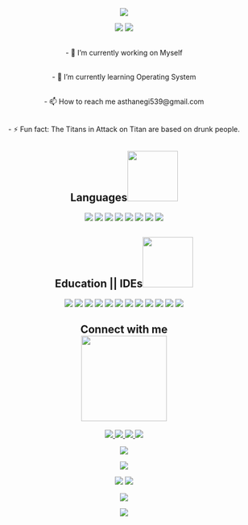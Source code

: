 <p align="center"> 
 <img src="https://user-images.githubusercontent.com/93486108/186448234-a90af69c-19f4-4738-9866-9bd7a6eb5034.png"/> 
</p>

<p align="center"> 

<img src="https://komarev.com/ghpvc/?username=asthanegi14&color=blue"/> 

<img src="https://wakatime.com/badge/user/db07c0b8-73d5-4aef-8d03-49be9c52c4b1.svg"/>
</p>
 
<p align="center"><br>
- 🔭 I’m currently working on Myself
 
 <p align="center"><br>
- 🌱 I’m currently learning Operating System
  
 <p align="center"><br>
- 📫 How to reach me asthanegi539@gmail.com
  
 <p align="center"><br>
- ⚡ Fun fact: The Titans in Attack on Titan are based on drunk people.

<h2 align="center">Languages<img src="https://user-images.githubusercontent.com/93486108/182312548-98e25b64-0fe8-496d-bf66-51d671f7d219.gif" width=100></h2>
<p align="center">
 <img src="https://img.shields.io/badge/c-%2300599C.svg?style=for-the-badge&logo=c&logoColor=white"/>
<img src="https://img.shields.io/badge/java-%23ED8B00.svg?style=for-the-badge&logo=java&logoColor=white"/>
<img src="https://img.shields.io/badge/c++-%2300599C.svg?style=for-the-badge&logo=c%2B%2B&logoColor=white"/>
<img src="https://img.shields.io/badge/html5-%23E34F26.svg?style=for-the-badge&logo=html5&logoColor=white"/>
<img src="https://img.shields.io/badge/css3-%231572B6.svg?style=for-the-badge&logo=css3&logoColor=white"/>
<img src="https://img.shields.io/badge/javascript-%23323330.svg?style=for-the-badge&logo=javascript&logoColor=%23F7DF1E"/>
<img src="https://img.shields.io/badge/php-%23777BB4.svg?style=for-the-badge&logo=php&logoColor=white"/>
<img src="https://img.shields.io/badge/python-3670A0?style=for-the-badge&logo=python&logoColor=ffdd54"/>
</p>

<h2 align="center">Education || IDEs<img src="https://user-images.githubusercontent.com/93486108/182168541-5670dcf7-2660-4ab0-a4a9-a36bca43a72f.gif" width="100"></h2>
<p align="center">
<img font-size = 10px src="https://img.shields.io/badge/CodeChef-%23964B00.svg?style=for-the-badge&logo=CodeChef&logoColor=white"/>
<img src="https://img.shields.io/badge/LeetCode-000000?style=for-the-badge&logo=LeetCode&logoColor=#d16c06"/>
<img src="https://img.shields.io/badge/Coursera-%230056D2.svg?style=for-the-badge&logo=Coursera&logoColor=white"/>
<img src="https://img.shields.io/badge/edX-%2302262B.svg?style=for-the-badge&logo=edX&logoColor=white"/>
<img src="https://img.shields.io/badge/MDN_Web_Docs-black?style=for-the-badge&logo=mdnwebdocs&logoColor=white"/>
<img src="https://img.shields.io/badge/-Hackerrank-2EC866?style=for-the-badge&logo=HackerRank&logoColor=white"/>
<img src="https://img.shields.io/badge/Udemy-A435F0?style=for-the-badge&logo=Udemy&logoColor=white"/>
<img src="https://img.shields.io/badge/Eclipse-FE7A16.svg?style=for-the-badge&logo=Eclipse&logoColor=white"/>
<img src="https://img.shields.io/badge/IntelliJIDEA-000000.svg?style=for-the-badge&logo=intellij-idea&logoColor=white"/>
<img src="https://img.shields.io/badge/Visual%20Studio%20Code-0078d7.svg?style=for-the-badge&logo=visual-studio-code&logoColor=white"/>
<img src="https://img.shields.io/badge/GeeksforGeeks-gray?style=for-the-badge&logo=geeksforgeeks&logoColor=35914c"/>
<img src="https://img.shields.io/badge/Duolingo-%234DC730.svg?style=for-the-badge&logo=Duolingo&logoColor=white"/>
</p>

 
<h2 align="center">Connect with me<br><img src="https://user-images.githubusercontent.com/93486108/182097836-df1deea7-fa68-4c04-9fad-00c9c579f1bf.gif" width=170></h2>
<p align="center">
<a href="mailto: asthanegi539@gmail.com">
 <img src="https://img.shields.io/badge/Gmail-D14836?style=for-the-badge&logo=gmail&logoColor=white"/>
</a>
<a href="https://www.linkedin.com/in/astha-negi-771b22216/">
 <img src="https://img.shields.io/badge/linkedin-%230077B5.svg?style=for-the-badge&logo=linkedin&logoColor=white"/>
</a>
 <a href="https://www.instagram.com/astha____________/">
 <img src="https://img.shields.io/badge/Instagram-%23E4405F.svg?style=for-the-badge&logo=Instagram&logoColor=white"/>
</a>
 <img src="https://img.shields.io/badge/Twitter-%231DA1F2.svg?style=for-the-badge&logo=Twitter&logoColor=white"/>
</p>


<!-- <p align = "center">
 <img src="https://count.getloli.com/get/@:asthanegi14">
</p> 
 -->


<p align = "center">
<img src="https://spotify-github-profile.vercel.app/api/view?uid=754f54bi65zwor3xkatzq5ikq&cover_image=true&theme=novatorem&bar_color=53b14f&bar_color_cover=false">
</p> 
 
 
<p align = "center">
  <img  src = "http://github-profile-summary-cards.vercel.app/api/cards/profile-details?username=asthanegi14&theme=github_dark">
</p>

<p align = "center">
  <img src = "http://github-profile-summary-cards.vercel.app/api/cards/repos-per-language?username=asthanegi14&theme=github_dark">
<img src="http://github-profile-summary-cards.vercel.app/api/cards/stats?username=asthanegi14&theme=github_dark">
</p> 

<p align = "center">
<!--  <img width="150" src="https://cdn.jsdelivr.net/gh/sun0225SUN/photos/images/202108300310676.png" /> -->
 <img align="center" src="https://github-readme-streak-stats.herokuapp.com/?user=asthanegi14&theme=gotham&hide_border=true" />
<!--  <img width="150" src="https://cdn.jsdelivr.net/gh/sun0225SUN/photos/images/202108300312623.png" /> -->
</p> 


<p align = "center">
 <img  src="https://activity-graph.herokuapp.com/graph?username=asthanegi14&theme=gotham&bg_color=FF000000&hide_border=true" />
</p>

<!--  <p align = "center">
<img src="https://capsule-render.vercel.app/api?type=Waving&color=white&height=250&section=footer&text=Thanks%20For%20Visiting&fontSize=50&theme=tokyonight&animation=twinkling&fontAlignY=70" />
</p>  -->
